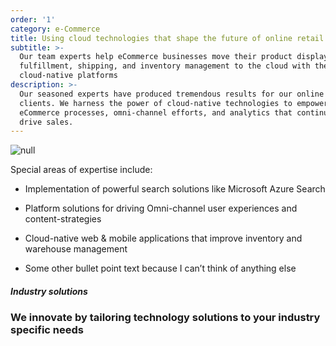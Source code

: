 ```yaml
---
order: '1'
category: e-Commerce
title: Using cloud technologies that shape the future of online retail
subtitle: >-
  Our team experts help eCommerce businesses move their product display, order
  fulfillment, shipping, and inventory management to the cloud with the latest
  cloud-native platforms
description: >-
  Our seasoned experts have produced tremendous results for our online retail
  clients. We harness the power of cloud-native technologies to empower lean
  eCommerce processes, omni-channel efforts, and analytics that continue to
  drive sales.
---
```

![null](/images/uploads/ecommerce-industry-hero.svg)

Special areas of expertise include:

* Implementation of powerful search solutions like Microsoft Azure Search

* Platform solutions for driving Omni-channel user experiences and
content-strategies

* Cloud-native web & mobile applications that improve inventory and warehouse
management

* Some other bullet point text because I can’t think of anything else

##### Industry solutions

### We innovate by tailoring technology solutions to your industry specific needs
